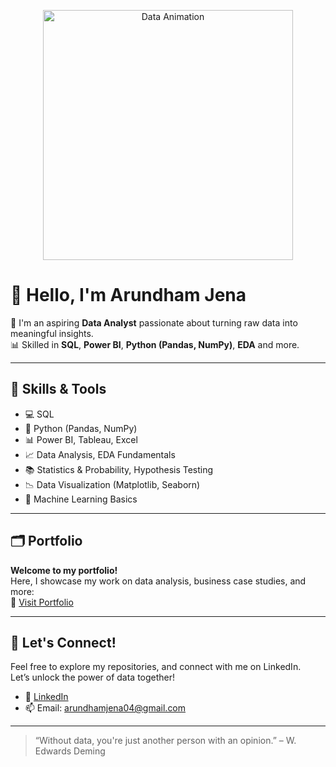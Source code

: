 <p align="center">
  <img src="https://media.giphy.com/media/qgQUggAC3Pfv687qPC/giphy.gif" width="400" alt="Data Animation">
</p>

# 👋 Hello, I'm Arundham Jena

🎯 I'm an aspiring **Data Analyst** passionate about turning raw data into meaningful insights.  
📊 Skilled in **SQL**, **Power BI**, **Python (Pandas, NumPy)**, **EDA** and more.

---

## 🧠 Skills & Tools

- 💻 SQL  
- 🐍 Python (Pandas, NumPy)  
- 📊 Power BI, Tableau, Excel  
- 📈 Data Analysis, EDA Fundamentals  
- 📚 Statistics & Probability, Hypothesis Testing  
- 📉 Data Visualization (Matplotlib, Seaborn)  
- 🤖 Machine Learning Basics  

---

## 🗂 Portfolio

**Welcome to my portfolio!**  
Here, I showcase my work on data analysis, business case studies, and more:  
🔗 [Visit Portfolio](https://your-portfolio-link.com)

---

## 🤝 Let's Connect!

Feel free to explore my repositories, and connect with me on LinkedIn.  
Let’s unlock the power of data together!

- 💼 [LinkedIn](https://www.linkedin.com/in/arundham-jena-59aa20143/)
- 📫 Email: arundhamjena04@gmail.com

---

> “Without data, you're just another person with an opinion.” – W. Edwards Deming
